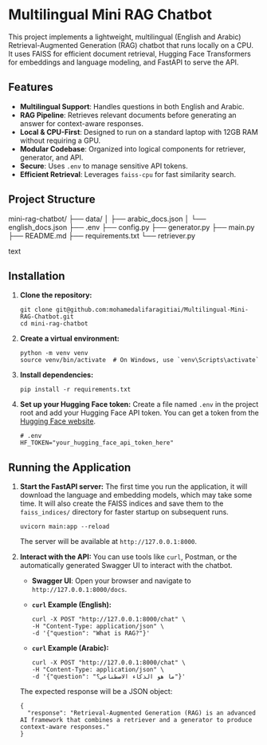 # Multilingual Mini RAG Chatbot

This project implements a lightweight, multilingual (English and Arabic) Retrieval-Augmented Generation (RAG) chatbot that runs locally on a CPU. It uses FAISS for efficient document retrieval, Hugging Face Transformers for embeddings and language modeling, and FastAPI to serve the API.

## Features

-   **Multilingual Support**: Handles questions in both English and Arabic.
-   **RAG Pipeline**: Retrieves relevant documents before generating an answer for context-aware responses.
-   **Local & CPU-First**: Designed to run on a standard laptop with 12GB RAM without requiring a GPU.
-   **Modular Codebase**: Organized into logical components for retriever, generator, and API.
-   **Secure**: Uses `.env` to manage sensitive API tokens.
-   **Efficient Retrieval**: Leverages `faiss-cpu` for fast similarity search.

## Project Structure

mini-rag-chatbot/
├── data/
│ ├── arabic_docs.json
│ └── english_docs.json
├── .env
├── config.py
├── generator.py
├── main.py
├── README.md
├── requirements.txt
└── retriever.py

text

## Installation

1.  **Clone the repository:**
    ```
    git clone git@github.com:mohamedalifaragitiai/Multilingual-Mini-RAG-Chatbot.git
    cd mini-rag-chatbot
    ```

2.  **Create a virtual environment:**
    ```
    python -m venv venv
    source venv/bin/activate  # On Windows, use `venv\Scripts\activate`
    ```

3.  **Install dependencies:**
    ```
    pip install -r requirements.txt
    ```

4.  **Set up your Hugging Face token:**
    Create a file named `.env` in the project root and add your Hugging Face API token. You can get a token from the [Hugging Face website](https://huggingface.co/settings/tokens).

    ```
    # .env
    HF_TOKEN="your_hugging_face_api_token_here"
    ```

## Running the Application

1.  **Start the FastAPI server:**
    The first time you run the application, it will download the language and embedding models, which may take some time. It will also create the FAISS indices and save them to the `faiss_indices/` directory for faster startup on subsequent runs.

    ```
    uvicorn main:app --reload
    ```

    The server will be available at `http://127.0.0.1:8000`.

2.  **Interact with the API:**
    You can use tools like `curl`, Postman, or the automatically generated Swagger UI to interact with the chatbot.

    -   **Swagger UI**: Open your browser and navigate to `http://127.0.0.1:8000/docs`.

    -   **`curl` Example (English):**
        ```
        curl -X POST "http://127.0.0.1:8000/chat" \
        -H "Content-Type: application/json" \
        -d '{"question": "What is RAG?"}'
        ```

    -   **`curl` Example (Arabic):**
        ```
        curl -X POST "http://127.0.0.1:8000/chat" \
        -H "Content-Type: application/json" \
        -d '{"question": "ما هو الذكاء الاصطناعي؟"}'
        ```

    The expected response will be a JSON object:
    ```
    {
      "response": "Retrieval-Augmented Generation (RAG) is an advanced AI framework that combines a retriever and a generator to produce context-aware responses."
    }
    ```
